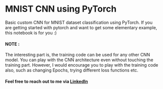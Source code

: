 # MNIST CNN using PyTorch

Basic custom CNN for MNIST dataset classification using PyTorch. If you are getting started with pytorch and want to get some elementary example, this notebook is for you :)

#### NOTE :
The interesting part is, the training code can be used for any other CNN model. You can play with the CNN architecture even without touching the training part. However, I would encourage you to play with the training code also, such as changing Epochs, trying different loss functions etc.

#### Feel free to reach out to me via [LinkedIn](https://www.linkedin.com/in/ayanabha-ghosh-cs)
